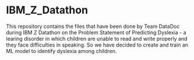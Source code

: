 # IBM_Z_Datathon
This repository contains the files that have been done by Team DataDoc during IBM Z Datathon on the Problem Statement of Predicting Dyslexia - a learing disorder in which children are unable to read and write properly and they face difficulties in speaking. So we have decided to create and train an ML model to identify dyslexia among children.
